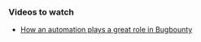 ### Videos to watch

- [ How an automation plays a great role in Bugbounty ](https://youtu.be/XoYF-euS-zs)
